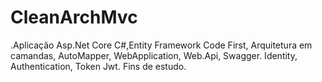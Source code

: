 # CleanArchMvc
 
.Aplicação Asp.Net Core
C#,Entity Framework Code First, Arquitetura em camandas, AutoMapper, WebApplication, Web.Api, Swagger. Identity, Authentication, Token Jwt.
Fins de estudo.
